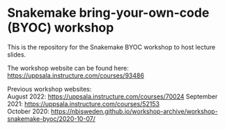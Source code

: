 # Snakemake bring-your-own-code (BYOC) workshop

This is the repository for the Snakemake BYOC workshop to host lecture slides.

The workshop website can be found here: https://uppsala.instructure.com/courses/93486

Previous workshop websites:  
August 2022: https://uppsala.instructure.com/courses/70024
September 2021: https://uppsala.instructure.com/courses/52153  
October 2020: https://nbisweden.github.io/workshop-archive/workshop-snakemake-byoc/2020-10-07/  
